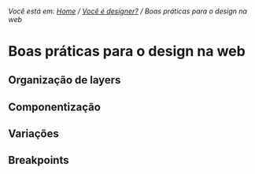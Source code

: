 ###### Você está em: [Home](/) / [Você é designer?](/docs/chapter-2/) / Boas práticas para o design na web

# Boas práticas para o design na web

## Organização de layers

## Componentização

## Variações

## Breakpoints
